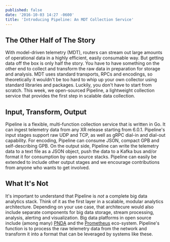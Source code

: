 ```yaml
---
published: false
date: '2016-10-03 14:27 -0600'
title: 'Introducing Pipeline: An MDT Collection Service'
---
```

## The Other Half of The Story
With model-driven telemetry (MDT), routers can stream out large amounts of operational data in a highly efficient, easily consumable way.  But getting data off the box is only half the story.  You have to have something on the other end to collect and transform the raw data in preparation for storage and analysis.  MDT uses standard transports, RPCs and encodings, so theoretically it wouldn't be too hard to whip up your own collector using standard libraries and packages.  Luckily, you don't have to start from scratch.  This week, we open-sourced Pipeline, a lightweight collection service that provides the first step in scalable data collection.  

## Input, Transform, Output
Pipeline is a flexible, multi-function collection service that is written in Go.  It can ingest telemetry data from any XR release starting from 6.0.1.  Pipeline's input stages support raw UDP and TCP, as well as gRPC dial-in and dial-out capability. For encoding, Pipeline can consume JSON, compact GPB and self-describing GPB.  On the output side, Pipeline can write the telemetry data to a text file as a JSON object, push the data to a Kafka bus and/or format it for consumption by open source stacks.  Pipeline can easily be extended to include other output stages and we encourage contributions from anyone who wants to get involved.

## What It's Not
It's important to understand that Pipeline is _not_ a complete big data analytics stack.  Think of it as the first layer in a scalable, modular analytics architecture.  Depending on your use case, that architecure would also include separate components for big data storage, stream processing, analysis, alerting and visualization.  Big data platforms in open source include (among many) [PNDA](http://pnda.io/guide) and the [Prometheus](https://prometheus.io/) eco-system.  Pipeline's function is to process the raw telemetry data from the network and transform it into a format that can be leveraged by systems like these.  
